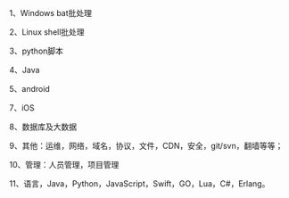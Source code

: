 
1、Windows bat批处理

2、Linux shell批处理

3、python脚本

4、Java

5、android

7、iOS

8、数据库及大数据

9、其他：运维，网络，域名，协议，文件，CDN，安全，git/svn，翻墙等等；

10、管理：人员管理，项目管理

11、语言，Java，Python，JavaScript，Swift，GO，Lua，C#，Erlang。
